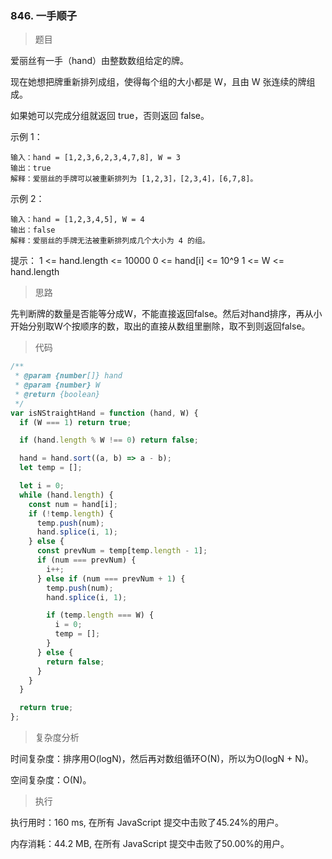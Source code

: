 ### 846. 一手顺子

> 题目

爱丽丝有一手（hand）由整数数组给定的牌。 

现在她想把牌重新排列成组，使得每个组的大小都是 W，且由 W 张连续的牌组成。

如果她可以完成分组就返回 true，否则返回 false。

示例 1：
```
输入：hand = [1,2,3,6,2,3,4,7,8], W = 3
输出：true
解释：爱丽丝的手牌可以被重新排列为 [1,2,3]，[2,3,4]，[6,7,8]。
```

示例 2：
```
输入：hand = [1,2,3,4,5], W = 4
输出：false
解释：爱丽丝的手牌无法被重新排列成几个大小为 4 的组。
```

提示：
1 <= hand.length <= 10000
0 <= hand[i] <= 10^9
1 <= W <= hand.length

> 思路

先判断牌的数量是否能等分成W，不能直接返回false。然后对hand排序，再从小开始分别取W个按顺序的数，取出的直接从数组里删除，取不到则返回false。

> 代码

```js
/**
 * @param {number[]} hand
 * @param {number} W
 * @return {boolean}
 */
var isNStraightHand = function (hand, W) {
  if (W === 1) return true;

  if (hand.length % W !== 0) return false;

  hand = hand.sort((a, b) => a - b);
  let temp = [];

  let i = 0;
  while (hand.length) {
    const num = hand[i];
    if (!temp.length) {
      temp.push(num);
      hand.splice(i, 1);
    } else {
      const prevNum = temp[temp.length - 1];
      if (num === prevNum) {
        i++;
      } else if (num === prevNum + 1) {
        temp.push(num);
        hand.splice(i, 1);

        if (temp.length === W) {
          i = 0;
          temp = [];
        }
      } else {
        return false;
      }
    }
  }

  return true;
};
```

> 复杂度分析

时间复杂度：排序用O(logN)，然后再对数组循环O(N)，所以为O(logN + N)。

空间复杂度：O(N)。

> 执行

执行用时：160 ms, 在所有 JavaScript 提交中击败了45.24%的用户。

内存消耗：44.2 MB, 在所有 JavaScript 提交中击败了50.00%的用户。


